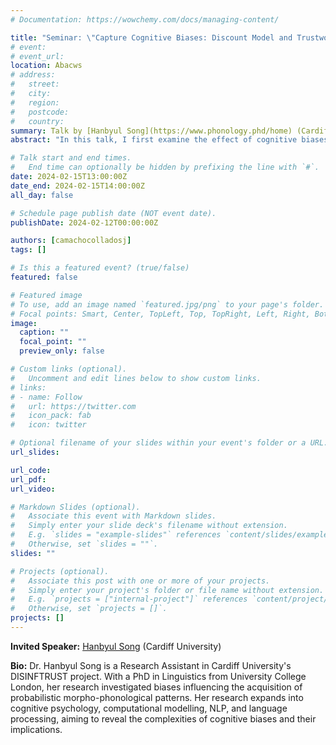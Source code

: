 ```yaml
---
# Documentation: https://wowchemy.com/docs/managing-content/

title: "Seminar: \"Capture Cognitive Biases: Discount Model and Trustworthiness Evaluation\""
# event:
# event_url:
location: Abacws
# address:
#   street:
#   city:
#   region:
#   postcode:
#   country:
summary: Talk by [Hanbyul Song](https://www.phonology.phd/home) (Cardiff University)
abstract: "In this talk, I first examine the effect of cognitive biases on learning languages. I introduce learners' biases against sound changes, homophony, and unfamiliar patterns and their connection to the frequency of variants presented in the input. In a series of experiments, adult native English and Korean speakers were exposed to an artificial language in which plural forms were probabilistically marked by one of two prefixes. One of the prefixes triggered sound changes and created homophony but the other prefix did not trigger a sound change. Results showed that learners were poorer at learning the sound change that triggered homophony compared to the one that did not trigger homophony However, when learners were frequently exposed to homophonous patterns in their native languages, they learned both sound changes successfully. To model these biases, we introduce a Discount model in which the weights were assigned to training data that exhibit biased patterns. This model straightforwardly implements the biases and accurately predicts learning outcomes. In addition, I examined the online surveys and found that the credibility of online news articles is affected by various elements such as topic, stance, toxicity, and experts' quotes. These features were extracted from news articles by implementing various classifiers, which were used to train a classifier that assesses the trustworthiness of news articles. This approach incorporates the key elements into the model and enhances the interpretability of the NLP model."

# Talk start and end times.
#   End time can optionally be hidden by prefixing the line with `#`.
date: 2024-02-15T13:00:00Z
date_end: 2024-02-15T14:00:00Z
all_day: false

# Schedule page publish date (NOT event date).
publishDate: 2024-02-12T00:00:00Z

authors: [camachocolladosj]
tags: []

# Is this a featured event? (true/false)
featured: false

# Featured image
# To use, add an image named `featured.jpg/png` to your page's folder. 
# Focal points: Smart, Center, TopLeft, Top, TopRight, Left, Right, BottomLeft, Bottom, BottomRight.
image:
  caption: ""
  focal_point: ""
  preview_only: false

# Custom links (optional).
#   Uncomment and edit lines below to show custom links.
# links:
# - name: Follow
#   url: https://twitter.com
#   icon_pack: fab
#   icon: twitter

# Optional filename of your slides within your event's folder or a URL.
url_slides:

url_code:
url_pdf:
url_video:

# Markdown Slides (optional).
#   Associate this event with Markdown slides.
#   Simply enter your slide deck's filename without extension.
#   E.g. `slides = "example-slides"` references `content/slides/example-slides.md`.
#   Otherwise, set `slides = ""`.
slides: ""

# Projects (optional).
#   Associate this post with one or more of your projects.
#   Simply enter your project's folder or file name without extension.
#   E.g. `projects = ["internal-project"]` references `content/project/deep-learning/index.md`.
#   Otherwise, set `projects = []`.
projects: []
---
```


**Invited Speaker:** [Hanbyul Song](https://www.phonology.phd/home) (Cardiff University)

**Bio:**
Dr. Hanbyul Song is a Research Assistant in Cardiff University's DISINFTRUST project. With a PhD in Linguistics from University College London, her research investigated biases influencing the acquisition of probabilistic morpho-phonological patterns. Her research expands into cognitive psychology, computational modelling, NLP, and language processing, aiming to reveal the complexities of cognitive biases and their implications.